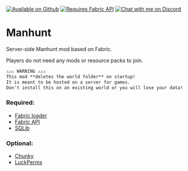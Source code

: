﻿[![Available on Github](https://cdn.jsdelivr.net/npm/@intergrav/devins-badges@2/assets/cozy/available/github_vector.svg)](https://github.com/Libreh/Manhunt)
[![Requires Fabric API](https://cdn.jsdelivr.net/npm/@intergrav/devins-badges@2/assets/cozy/requires/fabric-api_vector.svg)](https://modrinth.com/mod/fabric-api)
[![Chat with me on Discord](https://cdn.jsdelivr.net/npm/@intergrav/devins-badges@2/assets/cozy/social/discord-singular_vector.svg)](https://discord.gg/hdWw7SQpwf)

# Manhunt
Server-side Manhunt mod based on Fabric.

Players do not need any mods or resource packs to join.

```txt
⚠️⚠️⚠️ WARNING ⚠️⚠️⚠️
This mod **deletes the world folder** on startup!
It is meant to be hosted on a server for games.
Don't install this on an existing world or you will lose your data!

```

### Required:
- [Fabric loader](https://fabricmc.net/use/installer/)
- [Fabric API](https://modrinth.com/mod/fabric-api)
- [SQLib](https://modrinth.com/plugin/sqlib)

### Optional:
- [Chunky](https://modrinth.com/plugin/chunky)
- [LuckPerms](https://modrinth.com/mod/luckperms)
